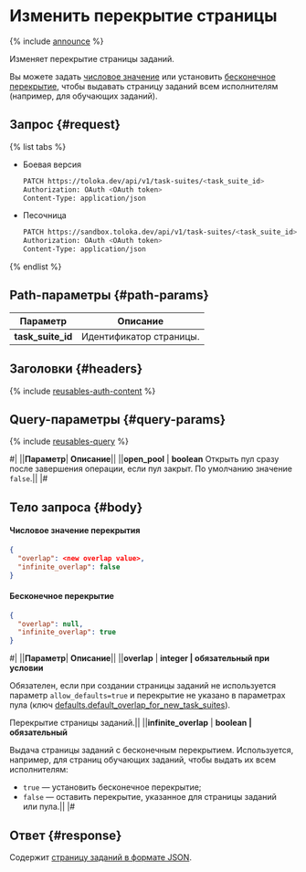 # Изменить перекрытие страницы

{% include [announce](../_includes/announce.md) %}

Изменяет перекрытие страницы заданий.

Вы можете задать [числовое значение](#number_overlap) или установить [бесконечное перекрытие](#infinite), чтобы выдавать страницу заданий всем исполнителям (например, для обучающих заданий).

## Запрос {#request}

{% list tabs %}

- Боевая версия

    ```bash
    PATCH https://toloka.dev/api/v1/task-suites/<task_suite_id>
    Authorization: OAuth <OAuth token>
    Content-Type: application/json
    ```

- Песочница

    ```bash
    PATCH https://sandbox.toloka.dev/api/v1/task-suites/<task_suite_id>
    Authorization: OAuth <OAuth token>
    Content-Type: application/json
    ```

{% endlist %}

## Path-параметры {#path-params}

Параметр | Описание
----- | -----
**task_suite_id** | Идентификатор страницы.

## Заголовки {#headers}

{% include [reusables-auth-content](../_includes/reusables/id-reusables/auth-content.md) %}

## Query-параметры {#query-params}

{% include [reusables-query](../_includes/reusables/id-reusables/query.md) %}

#|
||**Параметр**| **Описание**||
||**open_pool** | **boolean**
Открыть пул сразу после завершения операции, если пул закрыт. По умолчанию значение `false`.||
|#

## Тело запроса {#body}

#### Числовое значение перекрытия

```json
{
  "overlap": <new overlap value>,
  "infinite_overlap": false
}
```

#### Бесконечное перекрытие

```json
{
  "overlap": null,
  "infinite_overlap": true
}
```

#|
||**Параметр**| **Описание**||
||**overlap** | **integer \| обязательный при условии**

Обязателен, если при создании страницы заданий не используется параметр `allow_defaults=true` и перекрытие не указано в параметрах пула (ключ [defaults.​default_​overlap_for_​new_task_suites](pool.md#default-overlap)).

Перекрытие страницы заданий.||
||**infinite_overlap** | **boolean \| обязательный**

Выдача страницы заданий с бесконечным перекрытием. Используется, например, для страниц обучающих заданий, чтобы выдать их всем исполнителям:

- `true` — установить бесконечное перекрытие;
- `false` — оставить перекрытие, указанное для страницы заданий или пула.||
|#

## Ответ {#response}

Содержит [страницу заданий в формате JSON](create-task-suite.md#body).